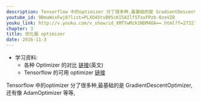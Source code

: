 ```yaml
---
description: Tensorflow 中的optimizer 分了很多种,最基础的是 GradientDescentOptimizer,还有像 AdamOptimizer 等等.
youtube_id: 9BmaWixFwj8?list=PLXO45tsB95cKI5AIlf5TxxFPzb-0zeVZ8
youku_link: http://v.youku.com/v_show/id_XMTYwMzk1NDM4OA==.html?f=27327189&o=1
chapter: 3
title: 优化器 optimizer
date: 2016-11-3
---
```

* 学习资料:
  * 各种 Optimizer 的对比 [链接](http://cs231n.github.io/neural-networks-3/)(英文)
  * Tensorflow 的可用 optimizer [链接](https://www.tensorflow.org/versions/r0.9/api_docs/python/train.html) 
  
Tensorflow 中的optimizer 分了很多种,最基础的是 GradientDescentOptimizer,还有像 AdamOptimizer 等等,

